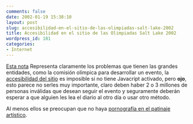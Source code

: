 ```yaml
---
comments: false
date: 2002-01-19 15:38:10
layout: post
slug: accesibilidad-en-el-sitio-de-las-olimpiadas-salt-lake-2002
title: Accesibilidad en el sitio de las Olimpiadas Salt Lake 2002
wordpress_id: 181
categories:
- Internet
---
```


[Esta nota](http://www.brainstormsandraves.com/2002_01_13_archive.shtml#8746539) Representa claramente los problemas que tienen las grandes entidades, como la comisión olímpica para desarrollar un evento, la [accesibilidad del sitio](http://www.saltlake2002.com) es imposible si no tiene Javacript activado, pero **ojo**, esto parece no serles muy importante, claro deben haber 2 o 3 millones de personas inválidas que desean seguir el evento y seguramente deberán esperar a que alguien les lea el diario al otro día o usar otro método.  

  

 Al menos ellos se preocupan que no haya [pornografía en el patinaje artístico](http://www.thesun.co.uk/article/0,,2-2002021423,00.html).




 
